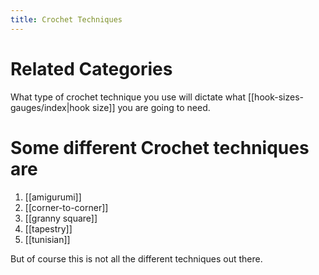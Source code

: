 ```yaml
---
title: Crochet Techniques
---
```

# Related Categories
What type of crochet technique you use will dictate what [[hook-sizes-gauges/index|hook size]] you are going to need. 

# Some different Crochet techniques are

1. [[amigurumi]]
2. [[corner-to-corner]]
3. [[granny square]]
4. [[tapestry]]
5. [[tunisian]]

But of course this is not all the different techniques out there. 